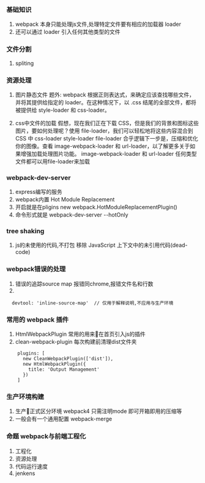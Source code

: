 ### 基础知识

1. webpack 本身只能处理js文件,处理特定文件要有相应的加载器 loader
2. 还可以通过 loader 引入任何其他类型的文件

### 文件分割

1. spliting

### 资源处理

1. 图片静态文件  题外: webpack 根据正则表达式，来确定应该查找哪些文件，并将其提供给指定的 loader。在这种情况下，以 .css 结尾的全部文件，都将被提供给 style-loader 和 css-loader。

2. css中文件的加载 假想，现在我们正在下载 CSS，但是我们的背景和图标这些图片，要如何处理呢？使用 file-loader，我们可以轻松地将这些内容混合到 CSS 中
   css-loader style-loader file-loader
   合乎逻辑下一步是，压缩和优化你的图像。查看 image-webpack-loader 和 url-loader，以了解更多关于如果增强加载处理图片功能。   image-webpack-loader 和 url-loader
   任何类型文件都可以用file-loader来加载

### webpack-dev-server

1. express编写的服务
2. webpack内置 Hot Module Replacement
3. 开启就是在pligins new webpack.HotModuleReplacementPlugin()
4. 命令形式就是 webpack-dev-server --hotOnly


### tree shaking

1. js的未使用的代码,不打包 移除 JavaScript 上下文中的未引用代码(dead-code)

### webpack错误的处理

1. 错误的追踪source map  报错同chrome,报错文件名和行数
2. 

``` 
  devtool: 'inline-source-map'  // 仅用于解释说明,不应用与生产环境
```

### 常用的 webpack 插件

1. HtmlWebpackPlugin 常用的用来在首页引入js的插件
2. clean-webpack-plugin 每次构建前清理dist文件夹
```
    plugins: [
      new CleanWebpackPlugin(['dist']),
      new HtmlWebpackPlugin({
        title: 'Output Management'
      })
    ]
```

### 生产环境构建

1. 生产正式区分环境 webpack4 只需注明mode 即可开箱即用的压缩等
2. 一般会有一个通用配置 webpack-merge

### 命题 webpack与前端工程化

1. 工程化
2. 资源处理
3. 代码运行速度
4. jenkens